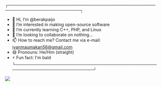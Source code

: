 ┌──────────────────────────────────────────────────────────────────────────┐
   - 👋 Hi, I’m @berakpaijo
   - 👀 I’m interested in making open-source software
   - 🌱 I’m currently learning C++, PHP, and Linux
   - 💞️ I’m looking to collaborate on nothing...
   - 📫 How to reach me? Contact me via e-mail: iyanmaumakan56@gmail.com
   - 😄 Pronouns: He/Him (straight)
   - ⚡ Fun fact: I'm bald
└──────────────────────────────────────────────────────────────────────────┘

![](https://steamuserimages-a.akamaihd.net/ugc/2473117766799508724/10D69C4AE2CD64028763FCD17F905FC9426D9DFF/?imw=268&imh=268&ima=fit&impolicy=Letterbox&imcolor=%23000000&letterbox=true)
